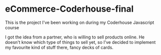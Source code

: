 # eCommerce-Coderhouse-final
This is the project I've been working on during my Coderhouse Javascript course

I got the idea from a partner, who is willing to sell products online. He doesn't know which type of things to sell yet, so I've decided to implement my favourite kind of stuff there, fancy decks of cards.

